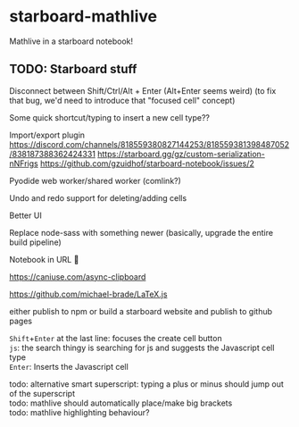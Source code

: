 # starboard-mathlive

Mathlive in a starboard notebook!

## TODO: Starboard stuff

Disconnect between Shift/Ctrl/Alt + Enter
(Alt+Enter seems weird) (to fix that bug, we'd need to introduce that "focused cell" concept)

Some quick shortcut/typing to insert a new cell type??

Import/export plugin
https://discord.com/channels/818559380827144253/818559381398487052/838187388362424331
https://starboard.gg/gz/custom-serialization-nNFrigs
https://github.com/gzuidhof/starboard-notebook/issues/2

Pyodide web worker/shared worker (comlink?)

Undo and redo support for deleting/adding cells

Better UI

Replace node-sass with something newer (basically, upgrade the entire build pipeline)

Notebook in URL :thinking:

https://caniuse.com/async-clipboard

https://github.com/michael-brade/LaTeX.js

either publish to npm or build a starboard website and publish to github pages

`Shift`+`Enter` at the last line: focuses the create cell button  
`js`: the search thingy is searching for js and suggests the Javascript cell type  
`Enter`: Inserts the Javascript cell

todo: alternative smart superscript: typing a plus or minus should jump out of the superscript  
todo: mathlive should automatically place/make big brackets  
todo: mathlive highlighting behaviour?  
